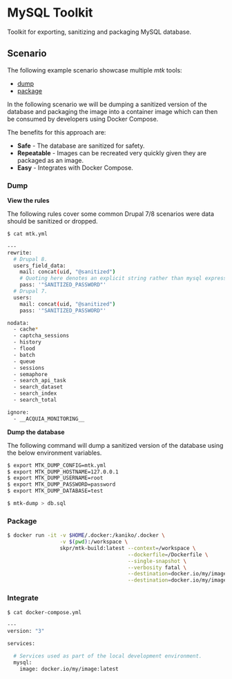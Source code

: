 MySQL Toolkit
=============

Toolkit for exporting, sanitizing and packaging MySQL database.

## Scenario

The following example scenario showcase multiple _mtk_ tools:

* [dump](/dump)
* [package](/package)

In the following scenario we will be dumping a sanitized version of the database and packaging the image into a container image which can then be consumed by developers using Docker Compose.

The benefits for this approach are:

* **Safe** - The database are sanitized for safety.
* **Repeatable** - Images can be recreated very quickly given they are packaged as an image.
* **Easy** - Integrates with Docker Compose.

### Dump

**View the rules**

The following rules cover some common Drupal 7/8 scenarios were data should be sanitized or dropped.

```bash
$ cat mtk.yml

---
rewrite:
  # Drupal 8.
  users_field_data:
    mail: concat(uid, "@sanitized")
    # Quoting here denotes an explicit string rather than mysql expression. 
    pass: '"SANITIZED_PASSWORD"'
  # Drupal 7.
  users:
    mail: concat(uid, "@sanitized")
    pass: '"SANITIZED_PASSWORD"'

nodata:
  - cache*
  - captcha_sessions
  - history
  - flood
  - batch
  - queue
  - sessions
  - semaphore
  - search_api_task
  - search_dataset
  - search_index
  - search_total

ignore:
  - __ACQUIA_MONITORING__
```

**Dump the database**

The following command will dump a sanitized version of the database using the below environment variables.

```bash
$ export MTK_DUMP_CONFIG=mtk.yml
$ export MTK_DUMP_HOSTNAME=127.0.0.1
$ export MTK_DUMP_USERNAME=root
$ export MTK_DUMP_PASSWORD=password
$ export MTK_DUMP_DATABASE=test

$ mtk-dump > db.sql
```

### Package

```bash
$ docker run -it -v $HOME/.docker:/kaniko/.docker \
                 -v $(pwd):/workspace \
                 skpr/mtk-build:latest --context=/workspace \
                                       --dockerfile=/Dockerfile \
                                       --single-snapshot \
                                       --verbosity fatal \
                                       --destination=docker.io/my/image:latest \
                                       --destination=docker.io/my/image:$(date +%F)
```

### Integrate

```bash
$ cat docker-compose.yml

---
version: "3"

services:

  # Services used as part of the local development environment.
  mysql:
    image: docker.io/my/image:latest
```
